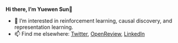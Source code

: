 **Hi there, I’m Yuewen Sun**👋
- 👀 I’m interested in reinforcement learning, causal discovery, and representation learning.
- 📫 Find me elsewhere: [Twitter](https://twitter.com/YuewenSun_007), [OpenReview](https://openreview.net/profile?id=~Yuewen_Sun1), [LinkedIn](https://www.linkedin.com/in/yuewen-sun-b540b8189/)

<!---
Yuewen-Sun/Yuewen-Sun is a ✨ special ✨ repository because its `README.md` (this file) appears on your GitHub profile.
You can click the Preview link to take a look at your changes.
--->
